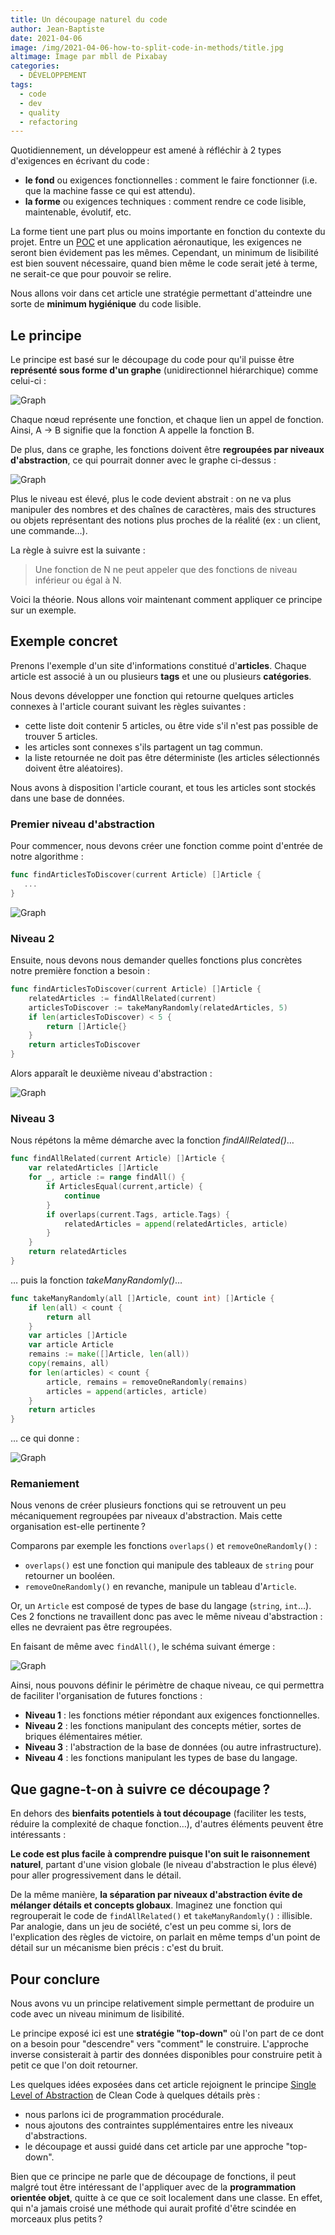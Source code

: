 ```yaml
---
title: Un découpage naturel du code
author: Jean-Baptiste
date: 2021-04-06
image: /img/2021-04-06-how-to-split-code-in-methods/title.jpg
altimage: Image par mbll de Pixabay
categories:
  - DÉVELOPPEMENT
tags:
  - code
  - dev
  - quality
  - refactoring
---
```


Quotidiennement, un développeur est amené à réfléchir à 2 types d'exigences en écrivant du code :
- **le fond** ou exigences fonctionnelles : comment le faire fonctionner (i.e. que la machine fasse ce qui est attendu).
- **la forme** ou exigences techniques : comment rendre ce code lisible, maintenable, évolutif, etc.

La forme tient une part plus ou moins importante en fonction du contexte du projet. Entre un [POC](https://fr.wikipedia.org/wiki/Preuve_de_concept) et une application aéronautique, les exigences ne seront bien évidement pas les mêmes.
Cependant, un minimum de lisibilité est bien souvent nécessaire, quand bien même le code serait jeté à terme, ne serait-ce que pour pouvoir se relire.

Nous allons voir dans cet article une stratégie permettant d'atteindre une sorte de **minimum hygiénique** du code lisible.

## Le principe

Le principe est basé sur le découpage du code pour qu'il puisse être **représenté sous forme d'un graphe** (unidirectionnel hiérarchique) comme celui-ci :

![Graph](/img/2021-04-06-how-to-split-code-in-methods/graph.gif)

Chaque nœud représente une fonction, et chaque lien un appel de fonction. Ainsi, A -> B signifie que la fonction A appelle la fonction B.

De plus, dans ce graphe, les fonctions doivent être **regroupées par niveaux d'abstraction**, ce qui pourrait donner avec le graphe ci-dessus :

![Graph](/img/2021-04-06-how-to-split-code-in-methods/graph-with-levels.png)

Plus le niveau est élevé, plus le code devient abstrait : on ne va plus manipuler des nombres et des chaînes de caractères, mais des structures ou objets représentant des notions plus proches de la réalité (ex : un client, une commande…).

La règle à suivre est la suivante :

> Une fonction de N ne peut appeler que des fonctions de niveau inférieur ou égal à N.

Voici la théorie. Nous allons voir maintenant comment appliquer ce principe sur un exemple.

## Exemple concret

Prenons l'exemple d'un site d'informations constitué d'**articles**. Chaque article est associé à un ou plusieurs **tags** et une ou plusieurs **catégories**.

Nous devons développer une fonction qui retourne quelques articles connexes à l'article courant suivant les règles suivantes :

- cette liste doit contenir 5 articles, ou être vide s'il n'est pas possible de trouver 5 articles.
- les articles sont connexes s'ils partagent un tag commun.
- la liste retournée ne doit pas être déterministe (les articles sélectionnés doivent être aléatoires).

Nous avons à disposition l'article courant, et tous les articles sont stockés dans une base de données.

### Premier niveau d'abstraction

Pour commencer, nous devons créer une fonction comme point d'entrée de notre algorithme :

```go
func findArticlesToDiscover(current Article) []Article {
   ...
}
```

![Graph](/img/2021-04-06-how-to-split-code-in-methods/level-1.png)

### Niveau 2

Ensuite, nous devons nous demander quelles fonctions plus concrètes notre première fonction a besoin :

```go
func findArticlesToDiscover(current Article) []Article {
	relatedArticles := findAllRelated(current)
	articlesToDiscover := takeManyRandomly(relatedArticles, 5)
	if len(articlesToDiscover) < 5 {
		return []Article{}
	}
	return articlesToDiscover
}
```

Alors apparaît le deuxième niveau d'abstraction :

![Graph](/img/2021-04-06-how-to-split-code-in-methods/level-2.png)

### Niveau 3

Nous répétons la même démarche avec la fonction _findAllRelated()_…
```go
func findAllRelated(current Article) []Article {
	var relatedArticles []Article
	for _, article := range findAll() {
		if ArticlesEqual(current,article) {
			continue
		}
		if overlaps(current.Tags, article.Tags) {
			relatedArticles = append(relatedArticles, article)
		}
	}
	return relatedArticles
}
```

… puis la fonction _takeManyRandomly()_…

```go
func takeManyRandomly(all []Article, count int) []Article {
	if len(all) < count {
		return all
	}
	var articles []Article
	var article Article
	remains := make([]Article, len(all))
	copy(remains, all)
	for len(articles) < count {
		article, remains = removeOneRandomly(remains)
		articles = append(articles, article)
	}
	return articles
}
```

… ce qui donne :

![Graph](/img/2021-04-06-how-to-split-code-in-methods/level-3.png)

### Remaniement

Nous venons de créer plusieurs fonctions qui se retrouvent un peu mécaniquement regroupées par niveaux d'abstraction. Mais cette organisation est-elle pertinente ?

Comparons par exemple les fonctions `overlaps()` et `removeOneRandomly()` :

- `overlaps()` est une fonction qui manipule des tableaux de `string` pour retourner un booléen.
- `removeOneRandomly()` en revanche, manipule un tableau d'`Article`.

Or, un `Article` est composé de types de base du langage (`string`, `int`…). Ces 2 fonctions ne travaillent donc pas avec le même niveau d'abstraction : elles ne devraient pas être regroupées.

En faisant de même avec `findAll()`, le schéma suivant émerge :

![Graph](/img/2021-04-06-how-to-split-code-in-methods/refacto.png)

Ainsi, nous pouvons définir le périmètre de chaque niveau, ce qui permettra de faciliter l'organisation de futures fonctions :

- **Niveau 1** : les fonctions métier répondant aux exigences fonctionnelles.
- **Niveau 2** : les fonctions manipulant des concepts métier, sortes de briques élémentaires métier.
- **Niveau 3** : l'abstraction de la base de données (ou autre infrastructure).
- **Niveau 4** : les fonctions manipulant les types de base du langage.

## Que gagne-t-on à suivre ce découpage ?

En dehors des **bienfaits potentiels à tout découpage** (faciliter les tests, réduire la complexité de chaque fonction…), d'autres éléments peuvent être intéressants :

**Le code est plus facile à comprendre puisque l'on suit le raisonnement naturel**, partant d'une vision globale (le niveau d'abstraction le plus élevé) pour aller progressivement dans le détail.

De la même manière, **la séparation par niveaux d'abstraction évite de mélanger détails et concepts globaux**. Imaginez une fonction qui regrouperait le code de `findAllRelated()` et `takeManyRandomly()` : illisible. Par analogie, dans un jeu de société, c'est un peu comme si, lors de l'explication des règles de victoire, on parlait en même temps d'un point de détail sur un mécanisme bien précis : c'est du bruit.

## Pour conclure

Nous avons vu un principe relativement simple permettant de produire un code avec un niveau minimum de lisibilité.

Le principe exposé ici est une **stratégie "top-down"** où l'on part de ce dont on a besoin pour "descendre" vers "comment" le construire.
L'approche inverse consisterait à partir des données disponibles pour construire petit à petit ce que l'on doit retourner.

Les quelques idées exposées dans cet article rejoignent le principe [Single Level of Abstraction](http://principles-wiki.net/principles:single_level_of_abstraction) de Clean Code à quelques détails près :
- nous parlons ici de programmation procédurale.
- nous ajoutons des contraintes supplémentaires entre les niveaux d'abstractions.
- le découpage et aussi guidé dans cet article par une approche "top-down".

Bien que ce principe ne parle que de découpage de fonctions, il peut malgré tout être intéressant de l'appliquer avec de la **programmation orientée objet**, quitte à ce que ce soit localement dans une classe. En effet, qui n'a jamais croisé une méthode qui aurait profité d'être scindée en morceaux plus petits ?
